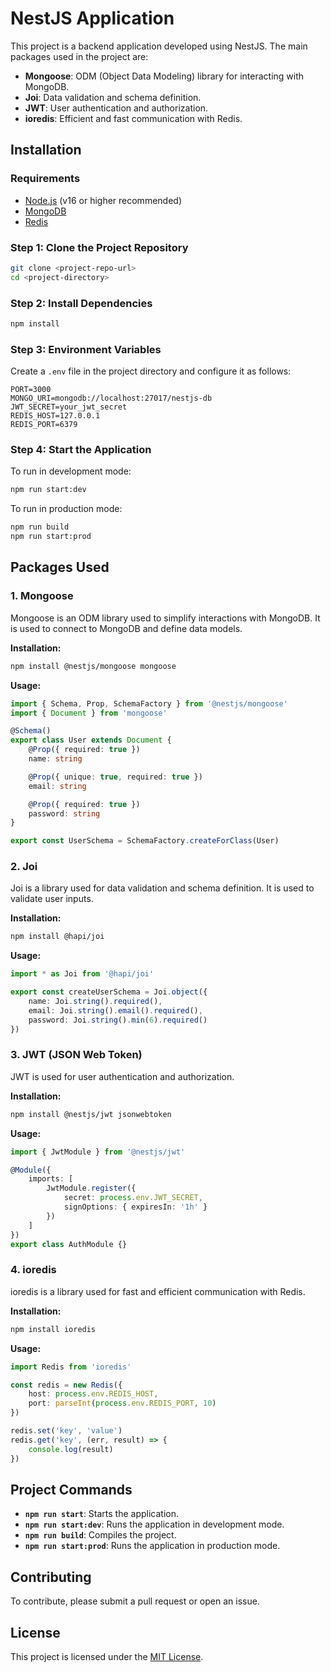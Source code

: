# NestJS Application

This project is a backend application developed using NestJS. The main packages used in the project are:

- **Mongoose**: ODM (Object Data Modeling) library for interacting with MongoDB.
- **Joi**: Data validation and schema definition.
- **JWT**: User authentication and authorization.
- **ioredis**: Efficient and fast communication with Redis.

## Installation

### Requirements

- [Node.js](https://nodejs.org/) (v16 or higher recommended)
- [MongoDB](https://www.mongodb.com/)
- [Redis](https://redis.io/)

### Step 1: Clone the Project Repository

```bash
git clone <project-repo-url>
cd <project-directory>
```

### Step 2: Install Dependencies

```bash
npm install
```

### Step 3: Environment Variables

Create a `.env` file in the project directory and configure it as follows:

```env
PORT=3000
MONGO_URI=mongodb://localhost:27017/nestjs-db
JWT_SECRET=your_jwt_secret
REDIS_HOST=127.0.0.1
REDIS_PORT=6379
```

### Step 4: Start the Application

To run in development mode:

```bash
npm run start:dev
```

To run in production mode:

```bash
npm run build
npm run start:prod
```

## Packages Used

### 1. Mongoose

Mongoose is an ODM library used to simplify interactions with MongoDB. It is used to connect to MongoDB and define data models.

**Installation:**

```bash
npm install @nestjs/mongoose mongoose
```

**Usage:**

```typescript
import { Schema, Prop, SchemaFactory } from '@nestjs/mongoose'
import { Document } from 'mongoose'

@Schema()
export class User extends Document {
    @Prop({ required: true })
    name: string

    @Prop({ unique: true, required: true })
    email: string

    @Prop({ required: true })
    password: string
}

export const UserSchema = SchemaFactory.createForClass(User)
```

### 2. Joi

Joi is a library used for data validation and schema definition. It is used to validate user inputs.

**Installation:**

```bash
npm install @hapi/joi
```

**Usage:**

```typescript
import * as Joi from '@hapi/joi'

export const createUserSchema = Joi.object({
    name: Joi.string().required(),
    email: Joi.string().email().required(),
    password: Joi.string().min(6).required()
})
```

### 3. JWT (JSON Web Token)

JWT is used for user authentication and authorization.

**Installation:**

```bash
npm install @nestjs/jwt jsonwebtoken
```

**Usage:**

```typescript
import { JwtModule } from '@nestjs/jwt'

@Module({
    imports: [
        JwtModule.register({
            secret: process.env.JWT_SECRET,
            signOptions: { expiresIn: '1h' }
        })
    ]
})
export class AuthModule {}
```

### 4. ioredis

ioredis is a library used for fast and efficient communication with Redis.

**Installation:**

```bash
npm install ioredis
```

**Usage:**

```typescript
import Redis from 'ioredis'

const redis = new Redis({
    host: process.env.REDIS_HOST,
    port: parseInt(process.env.REDIS_PORT, 10)
})

redis.set('key', 'value')
redis.get('key', (err, result) => {
    console.log(result)
})
```

## Project Commands

- **`npm run start`**: Starts the application.
- **`npm run start:dev`**: Runs the application in development mode.
- **`npm run build`**: Compiles the project.
- **`npm run start:prod`**: Runs the application in production mode.

## Contributing

To contribute, please submit a pull request or open an issue.

## License

This project is licensed under the [MIT License](LICENSE).
